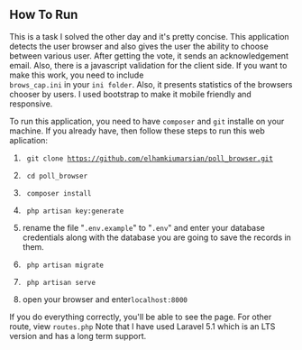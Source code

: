 

## How To Run 

This is a task I solved the other day and it's pretty concise. This application detects the user browser and also gives the user the ability to choose between various user. 
 After getting the vote, it sends an acknowledgement email. Also, there is a javascript validation for the client side. If you want to make this work, you need to include <code> brows_cap.ini</code> in your <code>ini folder</code>.
 Also, it presents statistics of the browsers chooser by users. I used bootstrap to make it mobile friendly and responsive.  

To run this application, you need to have <code>composer</code> and <code>git</code> installe on your machine. If you already have, then follow these steps to run this web aplication: 
 
 1) <code> git clone https://github.com/elhamkiumarsian/poll_browser.git</code>
 
 2) <code> cd poll_browser </code> 
 
 3) <code> composer install </code> 
 
 4) <code> php artisan key:generate</code> 
 
 5) rename the file "<code>.env.example</code>" to "<code>.env</code>" and enter your database credentials along with the database you are going to save the records in them. 
 
 6) <code> php artisan migrate</code> 
 
 7) <code> php artisan serve</code> 
 
 8) open your browser and enter<code>localhost:8000</code>

 If you do everything correctly, you'll be able to see the page. For other route, view <code>routes.php</code>
Note that I have used Laravel 5.1 which is an LTS version and has a long term support.  